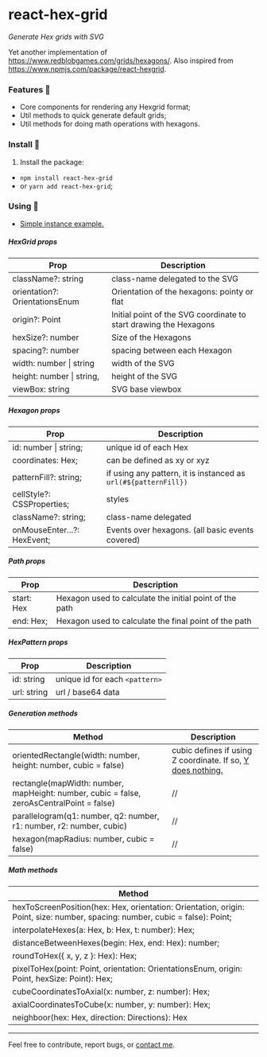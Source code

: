 # react-hex-grid

*Generate Hex grids with SVG*

Yet another implementation of https://www.redblobgames.com/grids/hexagons/.
Also inspired from https://www.npmjs.com/package/react-hexgrid.

### Features :mag_right:

- Core components for rendering any Hexgrid format;
- Util methods to quick generate default grids;
- Util methods for doing math operations with hexagons.

### Install :construction_worker:
1. Install the package:
  -   ``npm install react-hex-grid``
  -   or ``yarn add react-hex-grid``;

### Using :electric_plug:

- [Simple instance example.](https://github.com/kousenlsn/react-hex-grid/blob/master/examples/simple-instance.tsx)

##### HexGrid props
| Prop | Description |
| --- | --- |
|  className?: string              | class-name delegated to the SVG
|  orientation?: OrientationsEnum  | Orientation of the hexagons: pointy or flat
|  origin?: Point                  | Initial point of the SVG coordinate to start drawing the Hexagons
|  hexSize?: number                | Size of the Hexagons
|  spacing?: number                | spacing between each Hexagon
|  width: number \| string         | width of the SVG
|  height: number \| string,       | height of the SVG
|  viewBox: string                 | SVG base viewbox

##### Hexagon props
| Prop | Description |
| --- | --- |
| id: number \| string;            | unique id of each Hex
| coordinates: Hex;                | can be defined as xy or xyz
| patternFill?: string;            | if using any pattern, it is instanced as ``url(#${patternFill})``
| cellStyle?: CSSProperties;       | styles
| className?: string;              | class-name delegated
| onMouseEnter...?: HexEvent;      | Events over hexagons. (all basic events covered)

##### Path props
| Prop | Description |
| --- | --- |
| start: Hex                       | Hexagon used to calculate the initial point of the path
| end: Hex;                        | Hexagon used to calculate the final point of the path

##### HexPattern props
| Prop | Description |
| --- | --- |
| id: string                       | unique id for each ``<pattern>``
| url: string                      | url / base64 data

##### Generation methods
| Method | Description |
| --- | --- |
| orientedRectangle(width: number, height: number, cubic = false)                               | cubic defines if using Z coordinate. If so, [Y does nothing.](https://www.redblobgames.com/grids/hexagons/#coordinates-cube)
| rectangle(mapWidth: number, mapHeight: number, cubic = false, zeroAsCentralPoint = false)     | //
| parallelogram(q1: number, q2: number, r1: number, r2: number, cubic)                          | //
| hexagon(mapRadius: number, cubic = false)                                                     | //

##### Math methods
| Method |
| --- |
| hexToScreenPosition(hex: Hex, orientation: Orientation, origin: Point, size: number, spacing: number, cubic = false): Point;
| interpolateHexes(a: Hex, b: Hex, t: number): Hex;
| distanceBetweenHexes(begin: Hex, end: Hex): number;
| roundToHex({ x, y, z }: Hex): Hex;
| pixelToHex(point: Point, orientation: OrientationsEnum, origin: Point, hexSize: Point): Hex;
| cubeCoordinatesToAxial(x: number, z: number): Hex;
| axialCoordinatesToCube(x: number, y: number): Hex;
| neighboor(hex: Hex, direction: Directions): Hex


----


Feel free to contribute, report bugs, or [contact me](https://github.com/kousenlsn).

